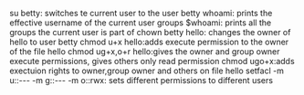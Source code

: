 su betty: switches te current user to the user betty
whoami: prints the effective username of the current user
groups $whoami: prints all the groups the current user is part of
chown betty hello: changes the owner of hello to user betty
chmod u+x hello:adds execute permission to the owner of the file hello
chmod ug+x,o+r hello:gives the owner and group owner execute permissions, gives others only read permission
chmod ugo+x:adds exectuion rights to owner,group owner and others on file hello
setfacl -m u::--- -m g::--- -m o::rwx: sets different permissions to different users
